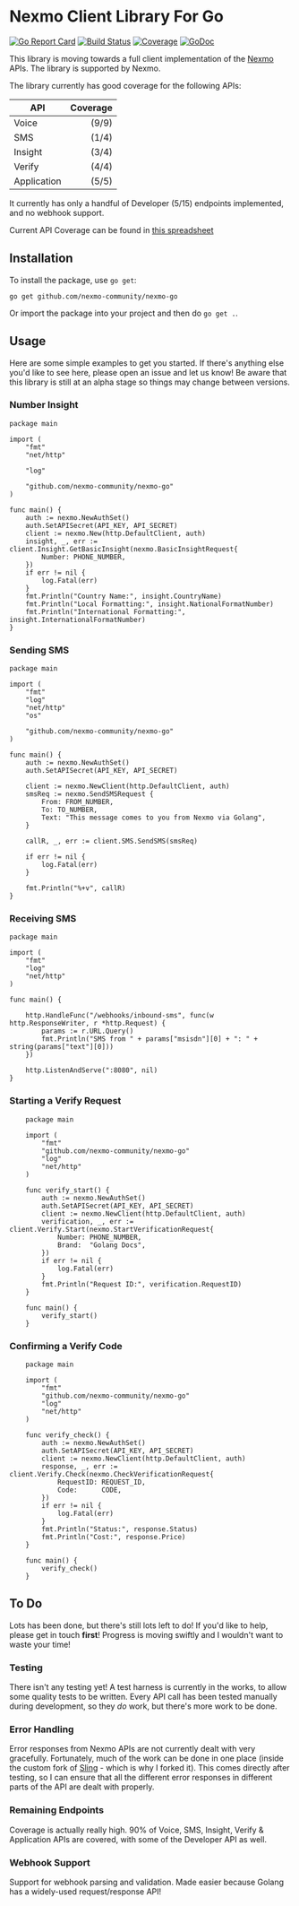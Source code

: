 # Nexmo Client Library For Go

[![Go Report Card](https://goreportcard.com/badge/github.com/nexmo-community/nexmo-go)](https://goreportcard.com/report/github.com/nexmo-community/nexmo-go)
[![Build Status](https://travis-ci.org/nexmo-community/nexmo-go.svg?branch=master)](https://travis-ci.org/nexmo-community/nexmo-go)
[![Coverage](https://codecov.io/gh/nexmo-community/nexmo-go/branch/master/graph/badge.svg)](https://codecov.io/gh/nexmo-community/nexmo-go)
[![GoDoc](https://godoc.org/github.com/nexmo-community/nexmo-go?status.svg)](https://godoc.org/github.com/nexmo-community/nexmo-go) 

This library is moving towards a full client implementation of the
[Nexmo](https://www.nexmo.com/) APIs. The library is
supported by Nexmo.

The library currently has good coverage for the following APIs:

API         | Coverage
------------|---------:
Voice       | (9/9)
SMS         | (1/4) 
Insight     | (3/4)
Verify      | (4/4)
Application | (5/5)

It currently has only a handful of Developer (5/15) endpoints implemented, and no
webhook support.

Current API Coverage can be found in [this spreadsheet](https://docs.google.com/spreadsheets/d/19lsAoW2oiGMK7Xg0dOw5KPdOOix1Oo-GaTWkRyVRMXI/pubhtml#)

## Installation

To install the package, use `go get`:

```
go get github.com/nexmo-community/nexmo-go
```

Or import the package into your project and then do `go get .`.

## Usage

Here are some simple examples to get you started. If there's anything else you'd like to see here, please open an issue and let us know! Be aware that this library is still at an alpha stage so things may change between versions.

### Number Insight

```golang
package main

import (
	"fmt"
	"net/http"

	"log"

	"github.com/nexmo-community/nexmo-go"
)

func main() {
	auth := nexmo.NewAuthSet()
	auth.SetAPISecret(API_KEY, API_SECRET)
	client := nexmo.New(http.DefaultClient, auth)
	insight, _, err := client.Insight.GetBasicInsight(nexmo.BasicInsightRequest{
		Number: PHONE_NUMBER,
	})
	if err != nil {
		log.Fatal(err)
	}
	fmt.Println("Country Name:", insight.CountryName)
	fmt.Println("Local Formatting:", insight.NationalFormatNumber)
	fmt.Println("International Formatting:", insight.InternationalFormatNumber)
}
```

### Sending SMS

```golang
package main

import (
	"fmt"
	"log"
	"net/http"
	"os"

	"github.com/nexmo-community/nexmo-go"
)

func main() {
	auth := nexmo.NewAuthSet()
	auth.SetAPISecret(API_KEY, API_SECRET)

	client := nexmo.NewClient(http.DefaultClient, auth)
	smsReq := nexmo.SendSMSRequest {
	    From: FROM_NUMBER,
	    To: TO_NUMBER,
	    Text: "This message comes to you from Nexmo via Golang",
    }

	callR, _, err := client.SMS.SendSMS(smsReq)

	if err != nil {
		log.Fatal(err)
	}

	fmt.Println("%+v", callR)
}
```

### Receiving SMS

```golang
package main

import (
	"fmt"
	"log"
	"net/http"
)

func main() {

	http.HandleFunc("/webhooks/inbound-sms", func(w http.ResponseWriter, r *http.Request) {
		params := r.URL.Query()
		fmt.Println("SMS from " + params["msisdn"][0] + ": " + string(params["text"][0]))
	})

	http.ListenAndServe(":8080", nil)
}
```

### Starting a Verify Request


```golang
    package main

    import (
        "fmt"
        "github.com/nexmo-community/nexmo-go"
        "log"
        "net/http"
    )

    func verify_start() {
        auth := nexmo.NewAuthSet()
        auth.SetAPISecret(API_KEY, API_SECRET)
        client := nexmo.NewClient(http.DefaultClient, auth)
        verification, _, err := client.Verify.Start(nexmo.StartVerificationRequest{
            Number: PHONE_NUMBER,
            Brand:  "Golang Docs",
        })
        if err != nil {
            log.Fatal(err)
        }
        fmt.Println("Request ID:", verification.RequestID)
    }

    func main() {
        verify_start()
    }
```

### Confirming a Verify Code

```golang
    package main

    import (
        "fmt"
        "github.com/nexmo-community/nexmo-go"
        "log"
        "net/http"
    )

    func verify_check() {
        auth := nexmo.NewAuthSet()
        auth.SetAPISecret(API_KEY, API_SECRET)
        client := nexmo.NewClient(http.DefaultClient, auth)
        response, _, err := client.Verify.Check(nexmo.CheckVerificationRequest{
            RequestID: REQUEST_ID,
            Code:      CODE,
        })
        if err != nil {
            log.Fatal(err)
        }
        fmt.Println("Status:", response.Status)
        fmt.Println("Cost:", response.Price)
    }

    func main() {
        verify_check()
    }
```

## To Do

Lots has been done, but there's still lots left to do! If you'd like to help,
please get in touch **first**! Progress is moving swiftly and I wouldn't want
to waste your time!

### Testing

There isn't any testing yet! A test harness is currently in the works, to
allow some quality tests to be written. Every API call has been tested
manually during development, so they *do* work, but there's more work to
be done.

### Error Handling

Error responses from Nexmo APIs are not currently dealt with very gracefully.
Fortunately, much of the work can be done in one place (inside the custom fork
of [Sling](https://github.com/dghubble/sling) - which is why I forked it).
This comes directly after testing, so I can ensure that all the different
error responses in different parts of the API are dealt with properly.

### Remaining Endpoints

Coverage is actually really high. 90% of Voice, SMS, Insight, Verify &
Application APIs are covered, with some of the Developer API as well.

### Webhook Support

Support for webhook parsing and validation. Made easier because Golang has
a widely-used request/response API!

